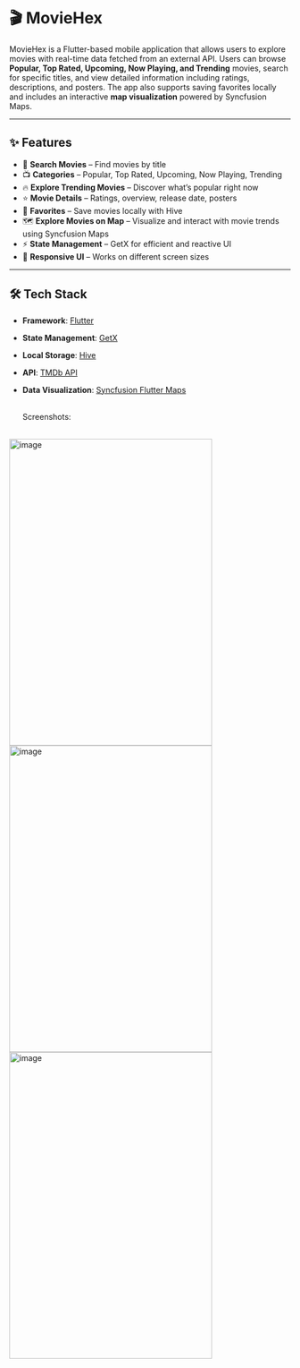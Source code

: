 # 🎬 MovieHex

MovieHex is a Flutter-based mobile application that allows users to explore movies with real-time data fetched from an external API. Users can browse **Popular, Top Rated, Upcoming, Now Playing, and Trending** movies, search for specific titles, and view detailed information including ratings, descriptions, and posters. The app also supports saving favorites locally and includes an interactive **map visualization** powered by Syncfusion Maps.

---

## ✨ Features
- 🔎 **Search Movies** – Find movies by title  
- 📺 **Categories** – Popular, Top Rated, Upcoming, Now Playing, Trending  
- 🔥 **Explore Trending Movies** – Discover what’s popular right now  
- ⭐ **Movie Details** – Ratings, overview, release date, posters  
- 💾 **Favorites** – Save movies locally with Hive  
- 🗺️ **Explore Movies on Map** – Visualize and interact with movie trends using Syncfusion Maps  
- ⚡ **State Management** – GetX for efficient and reactive UI  
- 🎨 **Responsive UI** – Works on different screen sizes  

---

## 🛠️ Tech Stack
- **Framework**: [Flutter](https://flutter.dev/)  
- **State Management**: [GetX](https://pub.dev/packages/get)  
- **Local Storage**: [Hive](https://pub.dev/packages/hive)  
- **API**: [TMDb API](https://www.themoviedb.org/documentation/api)  
- **Data Visualization**: [Syncfusion Flutter Maps](https://pub.dev/packages/syncfusion_flutter_maps)

  <br>
  Screenshots:<br>
  <br>

<img width="363" height="548" alt="image" src="https://github.com/user-attachments/assets/f5ae1fa7-a55e-4f9d-bb63-bfe8bc809174"/>
<img width="363" height="548" alt="image" src="https://github.com/user-attachments/assets/68d93ffa-52fb-4cbc-a0f4-389c81c49524"/>
<img width="363" height="548" alt="image" src="https://github.com/user-attachments/assets/529ba827-1f2f-403e-9e26-0d32bdf570a8"/>



